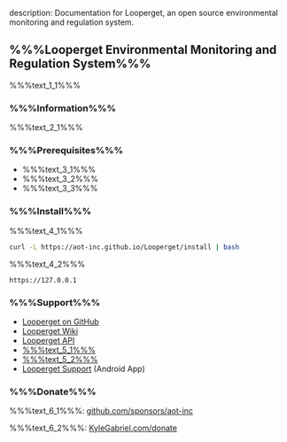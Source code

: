 description: Documentation for Looperget, an open source environmental monitoring and regulation system.

## %%%Looperget Environmental Monitoring and Regulation System%%%

%%%text_1_1%%%

### %%%Information%%%

%%%text_2_1%%%

### %%%Prerequisites%%%

*   %%%text_3_1%%%
*   %%%text_3_2%%%
*   %%%text_3_3%%%

### %%%Install%%%

%%%text_4_1%%%

```bash
curl -L https://aot-inc.github.io/Looperget/install | bash
```

%%%text_4_2%%%

```
https://127.0.0.1
```

### %%%Support%%%

*   [Looperget on GitHub](https://github.com/aot-inc/Looperget)
*   [Looperget Wiki](https://github.com/aot-inc/Looperget/wiki)
*   [Looperget API](https://aot-inc.github.io/Looperget/looperget-api.html)
*   [%%%text_5_1%%%](https://forum.radicaldiy.com)
*   [%%%text_5_2%%%](https://forum.radicaldiy.com/docs?category=23&tags=looperget)
*   [Looperget Support](https://play.google.com/store/apps/details?id=com.looperget.loopergetdocs) (Android App)

### %%%Donate%%%

%%%text_6_1%%%: [github.com/sponsors/aot-inc](https://github.com/sponsors/aot-inc)

%%%text_6_2%%%: [KyleGabriel.com/donate](https://kylegabriel.com/donate)
